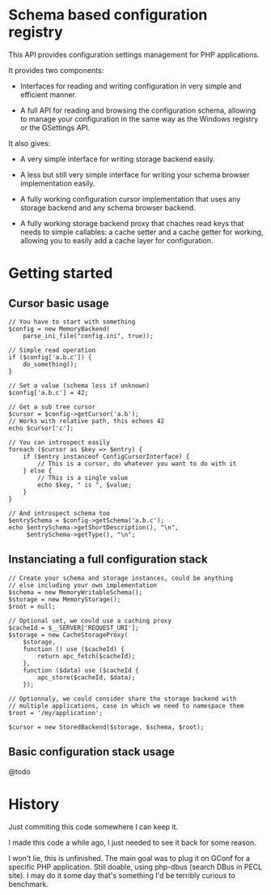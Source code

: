 Schema based configuration registry
===================================

This API provides configuration settings management for PHP applications.

It provides two components:

 * Interfaces for reading and writing configuration in very simple and
   efficient manner.

 * A full API for reading and browsing the configuration schema, allowing to
   manage your configuration in the same way as the Windows registry or the
   GSettings API.

It also gives:

 * A very simple interface for writing storage backend easily.

 * A less but still very simple interface for writing your schema browser
   implementation easily.

 * A fully working configuration cursor implementation that uses any storage
   backend and any schema browser backend.

 * A fully working storage backend proxy that chaches read keys that needs
   to simple callables: a cache setter and a cache getter for working,
   allowing you to easily add a cache layer for configuration.

Getting started
===============

Cursor basic usage
------------------

    // You have to start with something
    $config = new MemoryBackend(
        parse_ini_file("config.ini", true));

    // Simple read operation
    if ($config['a.b.c']) {
        do_something();
    }

    // Set a value (schema less if unknown)
    $config['a.b.c'] = 42;

    // Get a sub tree cursor
    $cursor = $config->getCursor('a.b');
    // Works with relative path, this echoes 42
    echo $cursor['c'];

    // You can introspect easily
    foreach ($cursor as $key => $entry) {
        if ($entry instanceof ConfigCursorInterface) {
            // This is a cursor, do whatever you want to do with it
        } else {
            // This is a single value
            echo $key, " is ", $value;
        }
    }

    // And introspect schema too
    $entrySchema = $config->getSchema('a.b.c');
    echo $entrySchema->getShortDescription(), "\n",
         $entrySchema->getType(), "\n";

Instanciating a full configuration stack
----------------------------------------

    // Create your schema and storage instances, could be anything
    // else including your own implementation
    $schema = new MemoryWritableSchema();
    $storage = new MemoryStorage();
    $root = null;

    // Optional set, we could use a caching proxy
    $cacheId = $__SERVER['REQUEST_URI'];
    $storage = new CacheStorageProxy(
        $storage,
        function () use ($cacheId) {
            return apc_fetch($cacheId);
        },
        function ($data) use ($cacheId {
            apc_store($cacheId, $data);
        });

    // Optionnaly, we could consider share the storage backend with
    // multiple applications, case in which we need to namespace them
    $root = '/my/application';

    $cursor = new StoredBackend($storage, $schema, $root);

Basic configuration stack usage
-------------------------------

@todo

History
=======

Just commiting this code somewhere I can keep it.

I made this code a while ago, I just needed to see it back for some reason.

I won't lie, this is unfinished. The main goal was to plug it on GConf for a
specific PHP application. Still doable, using php-dbus (search DBus in PECL
site). I may do it some day that's something I'd be terribly curious to
benchmark.

